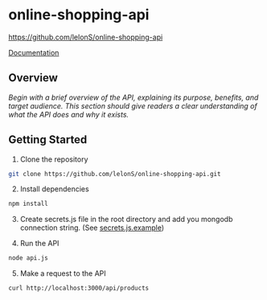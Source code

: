 # online-shopping-api

https://github.com/lelonS/online-shopping-api

[Documentation](docs/documentation.md)

## Overview

*Begin with a brief overview of the API, explaining its purpose, benefits, and target audience. This section should give readers a clear understanding of what the API does and why it exists.*

## Getting Started

1. Clone the repository

```bash
git clone https://github.com/lelonS/online-shopping-api.git
```

2. Install dependencies

```bash
npm install
```

3. Create secrets.js file in the root directory and add you mongodb connection string. (See [secrets.js.example](secrets.js.example))


4. Run the API

```bash	
node api.js
```

5. Make a request to the API

```bash
curl http://localhost:3000/api/products
```
